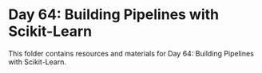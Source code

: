 # Day 64: Building Pipelines with Scikit-Learn

This folder contains resources and materials for Day 64: Building Pipelines with Scikit-Learn.